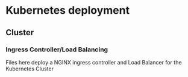 # Kubernetes deployment

## Cluster

### Ingress Controller/Load Balancing

Files here deploy a NGINX ingress controller and Load Balancer for the Kubernetes Cluster


